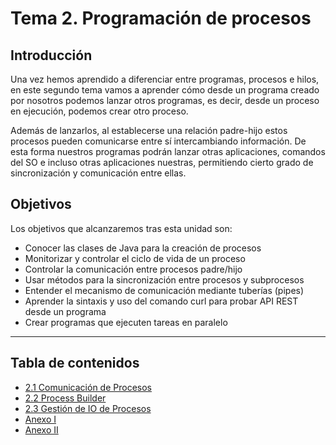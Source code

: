 # Tema 2. Programación de procesos

## Introducción

Una vez hemos aprendido a diferenciar entre programas, procesos e hilos, en este segundo tema vamos a aprender cómo desde un programa creado por nosotros podemos lanzar otros programas, es decir, desde un proceso en ejecución, podemos crear otro proceso.

Además de lanzarlos, al establecerse una relación padre-hijo estos procesos pueden comunicarse entre sí intercambiando información. De esta forma nuestros programas podrán lanzar otras aplicaciones, comandos del SO e incluso otras aplicaciones nuestras, permitiendo cierto grado de sincronización y comunicación entre ellas.

## Objetivos

Los objetivos que alcanzaremos tras esta unidad son:

- Conocer las clases de Java para la creación de procesos
- Monitorizar y controlar el ciclo de vida de un proceso
- Controlar la comunicación entre procesos padre/hijo
- Usar métodos para la sincronización entre procesos y subprocesos
- Entender el mecanismo de comunicación mediante tuberías (pipes)
- Aprender la sintaxis y uso del comando curl para probar API REST desde un programa
- Crear programas que ejecuten tareas en paralelo

---

## Tabla de contenidos

- [2.1 Comunicación de Procesos](2.1_ComunicaciónProcesos.md)
- [2.2 Process Builder](2.2_ProcessBuilder.md)
- [2.3 Gestión de IO de Procesos](2.3_GestiónIOProceso.md)
- [Anexo I](2.4_AnexoI.md)
- [Anexo II](2.5_AnexoII.md)
